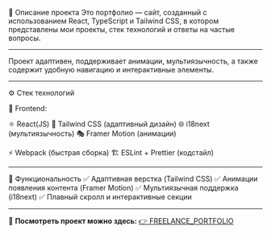 📌 Описание проекта
Это портфолио — сайт, созданный с использованием React, TypeScript и Tailwind CSS, в котором представлены мои проекты, стек технологий и ответы на частые вопросы.

---

Проект адаптивен, поддерживает анимации, мультиязычность, а также содержит удобную навигацию и интерактивные элементы.

---

⚙ Стек технологий

🔹 Frontend:

⚛ React(JS)
🎨 Tailwind CSS (адаптивный дизайн)
🌐 i18next (мультиязычность)
🎭 Framer Motion (анимации)

⚡ Webpack (быстрая сборка)
🏗 ESLint + Prettier (кодстайл)

---

🎨 Функциональность
✅ Адаптивная верстка (Tailwind CSS)
✅ Анимации появления контента (Framer Motion)
✅ Мультиязычная поддержка (i18next)
✅ Плавный скролл и интерактивные секции

---

🔗 **Посмотреть проект можно здесь:** [👉 FREELANCE_PORTFOLIO](https://freelance-portfolio-eta-sandy.vercel.app/)  
